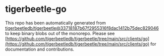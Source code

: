 # tigerbeetle-go
This repo has been automatically generated from [tigerbeetledb/tigerbeetle@33718187b67f2955316f8dac1412b75dec829046](https://github.com/tigerbeetledb/tigerbeetle/commit/33718187b67f2955316f8dac1412b75dec829046) to keep binary blobs out of the monorepo. Please see [https://github.com/tigerbeetledb/tigerbeetle/tree/main/src/clients/go](https://github.com/tigerbeetledb/tigerbeetle/tree/main/src/clients/go) for documentation and contributions.
